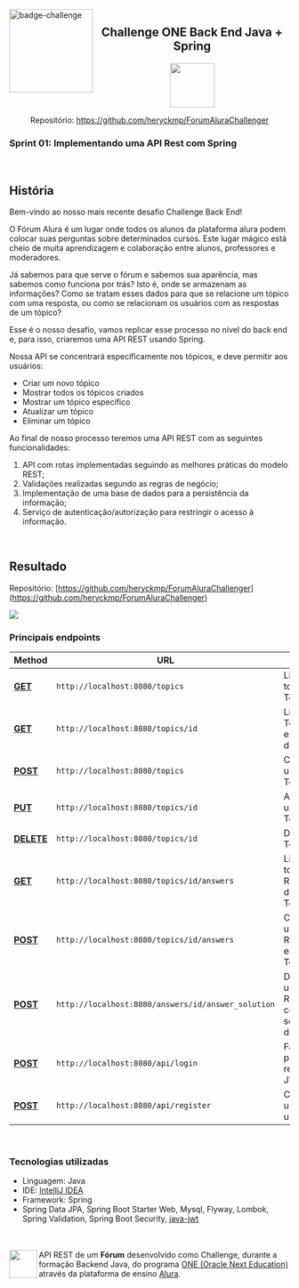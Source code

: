 <img align=left src="https://i.imgur.com/obfZlgE.png" height=150 alt="badge-challenge">

<h2 align=center>Challenge ONE Back End Java + Spring</h2>

<div align=center>

<img height="80" margin="10" src="https://i.imgur.com/9Gq6RS0.png">
<p>Repositório: <a href="https://github.com/heryckmp/ForumAluraChallenger">https://github.com/heryckmp/ForumAluraChallenger</a></p>
</div>

### Sprint 01: Implementando uma API Rest com Spring

<br> 

## História

Bem-vindo ao nosso mais recente desafio Challenge Back End!

O Fórum Alura é um lugar onde todos os alunos da plataforma alura podem colocar suas perguntas sobre determinados
cursos. Este lugar mágico está cheio de muita aprendizagem e colaboração entre alunos, professores e moderadores.

Já sabemos para que serve o fórum e sabemos sua aparência, mas sabemos como funciona por trás? Isto é, onde se armazenam
as informações? Como se tratam esses dados para que se relacione um tópico com uma resposta, ou como se relacionam os
usuários com as respostas de um tópico?

Esse é o nosso desafio, vamos replicar esse processo no nível do back end e, para isso, criaremos uma API REST usando
Spring.

Nossa API se concentrará especificamente nos tópicos, e deve permitir aos usuários:

- Criar um novo tópico
- Mostrar todos os tópicos criados
- Mostrar um tópico específico
- Atualizar um tópico
- Eliminar um tópico


Ao final de nosso processo teremos uma API REST com as seguintes funcionalidades:

1. API com rotas implementadas seguindo as melhores práticas do modelo REST;
2. Validações realizadas segundo as regras de negócio;
3. Implementação de uma base de dados para a persistência da informação;
4. Serviço de autenticação/autorização para restringir o acesso à informação.

<br>

## Resultado

Repositório: [https://github.com/heryckmp/ForumAluraChallenger](https://github.com/heryckmp/ForumAluraChallenger)

<img src="https://i.imgur.com/AEavqEN.png">

### Principais endpoints

| Method          | URL                                                | Result                                       |
|-----------------|----------------------------------------------------|----------------------------------------------|
| **[GET](#)**    | `http://localhost:8080/topics`                     | Lista todos os Tópicos                       |
| **[GET](#)**    | `http://localhost:8080/topics/id`                  | Lista um Tópico específico detalhado         |
| **[POST](#)**   | `http://localhost:8080/topics`                     | Cadastra um Tópico                           |
| **[PUT](#)**    | `http://localhost:8080/topics/id`                  | Atualiza um Tópico                           |
| **[DELETE](#)** | `http://localhost:8080/topics/id`                  | Deleta um Tópico                             |
| **[GET](#)**    | `http://localhost:8080/topics/id/answers`          | Lista todas as Respostas de um Tópico        |
| **[POST](#)**   | `http://localhost:8080/topics/id/answers`          | Cadastra uma Resposta em um Tópico           |
| **[POST](#)**   | `http://localhost:8080/answers/id/answer_solution` | Define uma Resposta como a solução do Tópico |
| **[POST](#)**   | `http://localhost:8080/api/login`                  | Faz login para receber JWT                   |
| **[POST](#)**   | `http://localhost:8080/api/register`               | Cadastra um novo usuário                     |

<br>

### Tecnologias utilizadas

- Linguagem: Java
- IDE: <a href="https://www.jetbrains.com/idea/">IntelliJ IDEA</a>
- Framework: Spring
- Spring Data JPA, Spring Boot Starter Web, Mysql, Flyway, Lombok, Spring Validation, Spring Boot
  Security, <a href="https://github.com/auth0/java-jwt">java-jwt</a>

<br><br>
[<img align="left" height="50" margin="10" src="https://i.imgur.com/RYYUpCK.png">](https://www.oracle.com/br/education/oracle-next-education/)
API REST de um **Fórum** desenvolvido como Challenge, durante a formação Backend Java, do
programa <a href="https://www.oracle.com/br/education/oracle-next-education/">ONE (Oracle Next Education)</a> através da
plataforma de ensino <a href="https://www.alura.com.br/">Alura</a>.
